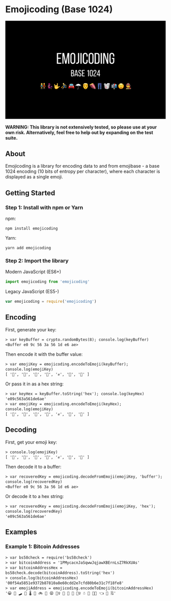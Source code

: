 # Emojicoding (Base 1024)

![Emojicoding: Base 1024](/docs/emojicoding.png)

**WARNING: This library is not extensively tested, so please use at your own risk. Alternatively, feel free to help out by expanding on the test suite.**

## About

Emojicoding is a library for encoding data to and from emojibase - a base 1024 encoding (10 bits of entropy per character), where each character is displayed as a single emoji.

## Getting Started

### Step 1: Install with npm or Yarn

npm:

```
npm install emojicoding
```

Yarn:

```
yarn add emojicoding
```

### Step 2: Import the library

Modern JavaScript (ES6+)

```js
import emojicoding from 'emojicoding'
```

Legacy JavaScript (ES5-)

```js
var emojicoding = require('emojicoding')
```

## Encoding

First, generate your key:

```
> var keyBuffer = crypto.randomBytes(8); console.log(keyBuffer)
<Buffer e0 9c 56 3a 56 1d e6 ae>
```

Then encode it with the buffer value:

```
> var emojiKey = emojicoding.encodeToEmoji(keyBuffer); console.log(emojiKey)
[ '🔨', '🌵', '🦖', '🍮', '✊', '🍷', '🧰' ]
```

Or pass it in as a hex string:

```
> var keyHex = keyBuffer.toString('hex'); console.log(keyHex)
'e09c563a561de6ae'
> var emojiKey = emojicoding.encodeToEmoji(keyHex); console.log(emojiKey)
[ '🔨', '🌵', '🦖', '🍮', '✊', '🍷', '🧰' ]
```

## Decoding

First, get your emoji key:

```
> console.log(emojiKey)
[ '🔨', '🌵', '🦖', '🍮', '✊', '🍷', '🧰' ]
```

Then decode it to a buffer:

```
> var recoveredKey = emojicoding.decodeFromEmoji(emojiKey, 'buffer'); console.log(recoveredKey)
<Buffer e0 9c 56 3a 56 1d e6 ae>
```

Or decode it to a hex string:

```
> var recoveredKey = emojicoding.decodeFromEmoji(emojiKey, 'hex'); console.log(recoveredKey)
'e09c563a561de6ae'
```

## Examples

### Example 1: Bitcoin Addresses

```
> var bs58check = require('bs58check')
> var bitcoinAddress = '1PMycacnJaSqwwJqjawXBErnLsZ7RkXUAs'
> var bitcoinAddressHex = bs58check.decode(bitcoinAddress).toString('hex')
> console.log(bitcoinAddressHex)
'00f54a5851e9372b87810a8e60cdd2e7cfd80b6e31c7f18fe8'
> var emojiAddress = emojicoding.encodeToEmoji(bitcoinAddressHex)
'😁 💾 🛹 🤢 🌡 🔦 🚲 🔧 😫 🧛‍♀️ 🤯 🍁 💉 🤦‍♀️ ☃ 📡 👨‍💻 👈 👾 🗒'
```

